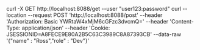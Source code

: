 curl -X GET http://localhost:8088/get --user "user123:password"
curl --location --request POST 'http://localhost:8088/post' --header 'Authorization: Basic YWRtaW4xMjM6cGFzc3dvcmQ=' --header 'Content-Type: application/json' --header 'Cookie: JSESSIONID=A8FECE9E80A2B5C63C3989C8A87393CB' --data-raw '{"name" : "Ross","role" : "Dev"}'